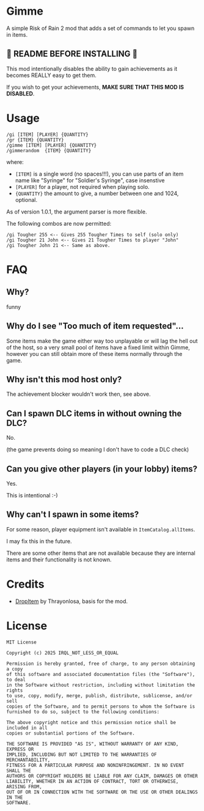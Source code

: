 # Gimme

A simple Risk of Rain 2 mod that adds a set of commands to let you spawn in items.

## 🚨 README BEFORE INSTALLING 🚨

This mod intentionally disables the ability to gain achievements as it becomes REALLY easy to get them.

If you wish to get your achievements, **MAKE SURE THAT THIS MOD IS DISABLED**.

# Usage

```
/gi [ITEM] [PLAYER] {QUANTITY}
/gr {ITEM} {QUANTITY}
/gimme [ITEM] [PLAYER] {QUANTITY}
/gimmerandom  {ITEM} {QUANTITY}
```

where:
- `[ITEM]` is a single word (no spaces!!!), you can use parts of an item name like "Syringe" for "Soldier's Syringe", case insenstive
- `[PLAYER]` for a player, not required when playing solo.
- `{QUANTITY}` the amount to give, a number between one and 1024, optional.

As of version 1.0.1, the argument parser is more flexible.

The following combos are now permitted:
```
/gi Tougher 255 <-- Gives 255 Tougher Times to self (solo only)
/gi Tougher 21 John <-- Gives 21 Tougher Times to player "John"
/gi Tougher John 21 <-- Same as above.
```

# FAQ

## Why?

funny

## Why do I see "Too much of item requested"...

Some items make the game either way too unplayable or will lag the hell out of the host, so a very small
pool of items have a fixed limit within Gimme, however you can still obtain more of these items normally through
the game.

## Why isn't this mod host only?

The achievement blocker wouldn't work then, see above.

## Can I spawn DLC items in without owning the DLC?

No.

(the game prevents doing so meaning I don't have to code a DLC check)

## Can you give other players (in your lobby) items?

Yes.

This is intentional :-)

## Why can't I spawn in some items?

For some reason, player equipment isn't available in `ItemCatalog.allItems`.

I may fix this in the future.

There are some other items that are not available because they are internal items and their functionality is not known.

# Credits

- [DropItem](https://thunderstore.io/package/Thrayonlosa/DropItem/) by Thrayonlosa, basis for the mod.

# License

```
MIT License

Copyright (c) 2025 IRQL_NOT_LESS_OR_EQUAL

Permission is hereby granted, free of charge, to any person obtaining a copy
of this software and associated documentation files (the "Software"), to deal
in the Software without restriction, including without limitation the rights
to use, copy, modify, merge, publish, distribute, sublicense, and/or sell
copies of the Software, and to permit persons to whom the Software is
furnished to do so, subject to the following conditions:

The above copyright notice and this permission notice shall be included in all
copies or substantial portions of the Software.

THE SOFTWARE IS PROVIDED "AS IS", WITHOUT WARRANTY OF ANY KIND, EXPRESS OR
IMPLIED, INCLUDING BUT NOT LIMITED TO THE WARRANTIES OF MERCHANTABILITY,
FITNESS FOR A PARTICULAR PURPOSE AND NONINFRINGEMENT. IN NO EVENT SHALL THE
AUTHORS OR COPYRIGHT HOLDERS BE LIABLE FOR ANY CLAIM, DAMAGES OR OTHER
LIABILITY, WHETHER IN AN ACTION OF CONTRACT, TORT OR OTHERWISE, ARISING FROM,
OUT OF OR IN CONNECTION WITH THE SOFTWARE OR THE USE OR OTHER DEALINGS IN THE
SOFTWARE.
```